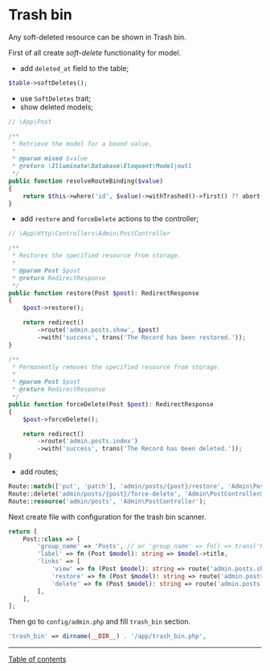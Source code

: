 Trash bin
=========

Any soft-deleted resource can be shown in Trash bin.

First of all create *soft-delete* functionality for model.

- add `deleted_at` field to the table;

```php
$table->softDeletes();
```

- use `SoftDeletes` trait;
- show deleted models;

```php
// \App\Post

/**
 * Retrieve the model for a bound value.
 *
 * @param mixed $value
 * @return \Illuminate\Database\Eloquent\Model|null
 */
public function resolveRouteBinding($value)
{
    return $this->where('id', $value)->withTrashed()->first() ?? abort(404);
}
```

- add `restore` and `forceDelete` actions to the controller;

```php
// \App\Http\Controllers\Admin\PostController

/**
 * Restores the specified resource from storage.
 *
 * @param Post $post
 * @return RedirectResponse
 */
public function restore(Post $post): RedirectResponse
{
    $post->restore();

    return redirect()
        ->route('admin.posts.show', $post)
        ->with('success', trans('The Record has been restored.'));
}

/**
 * Permanently removes the specified resource from storage.
 *
 * @param Post $post
 * @return RedirectResponse
 */
public function forceDelete(Post $post): RedirectResponse
{
    $post->forceDelete();

    return redirect()
        ->route('admin.posts.index')
        ->with('success', trans('The Record has been deleted.'));
}
```

- add routes;

```php
Route::match(['put', 'patch'], 'admin/posts/{post}/restore', 'Admin\PostController@restore')->name('posts.restore');
Route::delete('admin/posts/{post}/force-delete', 'Admin\PostController@forceDelete')->name('posts.force-delete');
Route::resource('admin/posts', 'Admin\PostController');
```

Next create file with configuration for the trash bin scanner.

```php
return [
    Post::class => [
        'group_name' => 'Posts', // or 'group_name' => fn() => trans('Posts')
        'label' => fn (Post $model): string => $model->title,
        'links' => [
            'view' => fn (Post $model): string => route('admin.posts.show', $model),
            'restore' => fn (Post $model): string => route('admin.posts.restore', $model),
            'delete' => fn (Post $model): string => route('admin.posts.force-delete', $model),
        ],
    ],
];
```

Then go to `config/admin.php` and fill `trash_bin` section.

```php
'trash_bin' => dirname(__DIR__) . '/app/trash_bin.php',
```

---

[Table of contents](./index.md)
